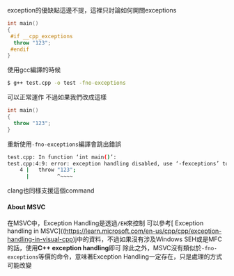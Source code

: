 exception的優缺點這邊不提，這裡只討論如何開關exceptions
``` cpp
int main()
{
 #if __cpp_exceptions
  throw "123";
 #endif
}
```
使用gcc編譯的時候
```  bash
$ g++ test.cpp -o test -fno-exceptions
```
可以正常運作
不過如果我們改成這樣
``` cpp
int main()
{
  throw "123";
}
```
重新使用`-fno-exceptions`編譯會跳出錯誤
``` bash
test.cpp: In function ‘int main()’:
test.cpp:4:9: error: exception handling disabled, use ‘-fexceptions’ to enable
    4 |   throw "123";
      |         ^~~~~
```
clang也同樣支援這個command
#### About MSVC
在MSVC中，Exception Handling是透過`/EH`來控制
可以參考[ Exception handling in MSVC]((https://learn.microsoft.com/en-us/cpp/cpp/exception-handling-in-visual-cpp)j中的資料，不過如果沒有涉及Windows SEH或是MFC的話，使用**C++ exception handling**即可
除此之外，MSVC沒有類似於`-fno-exceptions`等價的命令，意味著Exception Handling一定存在，只是處理的方式可能改變


